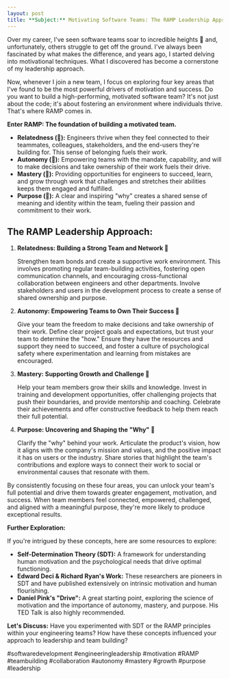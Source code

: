 ```yaml
---
layout: post
title: **Subject:** Motivating Software Teams: The RAMP Leadership Approach 🚀
---
```


Over my career, I've seen software teams soar to incredible heights 🚀 and, unfortunately, others struggle to get off the ground.  I've always been fascinated by what makes the difference, and years ago, I started delving into motivational techniques.  What I discovered has become a cornerstone of my leadership approach. 

Now, whenever I join a new team, I focus on exploring four key areas that I've found to be the most powerful drivers of motivation and success. Do you want to build a high-performing, motivated software team? It's not just about the code; it's about fostering an environment where individuals thrive.  That's where RAMP comes in.

**Enter RAMP: The foundation of building a motivated team.** 

*   **Relatedness (🤝):** Engineers thrive when they feel connected to their teammates, colleagues, stakeholders, and the end-users they're building for. This sense of belonging fuels their work.
*   **Autonomy (🌟):** Empowering teams with the mandate, capability, and will to make decisions and take ownership of their work fuels their drive.
*   **Mastery (🧠):** Providing opportunities for engineers to succeed, learn, and grow through work that challenges and stretches their abilities keeps them engaged and fulfilled.
*   **Purpose (🎯):** A clear and inspiring "why" creates a shared sense of meaning and identity within the team, fueling their passion and commitment to their work. 

## The RAMP Leadership Approach:

1.  **Relatedness: Building a Strong Team and Network 🤝**

    Strengthen team bonds and create a supportive work environment.  This involves promoting regular team-building activities, fostering open communication channels, and encouraging cross-functional collaboration between engineers and other departments. Involve stakeholders and users in the development process to create a sense of shared ownership and purpose. 

2.  **Autonomy: Empowering Teams to Own Their Success 🌟**

    Give your team the freedom to make decisions and take ownership of their work. Define clear project goals and expectations, but trust your team to determine the "how." Ensure they have the resources and support they need to succeed, and foster a culture of psychological safety where experimentation and learning from mistakes are encouraged.

3.  **Mastery: Supporting Growth and Challenge 🧠**

    Help your team members grow their skills and knowledge. Invest in training and development opportunities, offer challenging projects that push their boundaries, and provide mentorship and coaching. Celebrate their achievements and offer constructive feedback to help them reach their full potential.

4.  **Purpose:  Uncovering and Shaping the "Why" 🎯**

    Clarify the "why" behind your work. Articulate the product's vision, how it aligns with the company's mission and values, and the positive impact it has on users or the industry. Share stories that highlight the team's contributions and explore ways to connect their work to social or environmental causes that resonate with them.


By consistently focusing on these four areas, you can unlock your team's full potential and drive them towards greater engagement, motivation, and success. When team members feel connected, empowered, challenged, and aligned with a meaningful purpose, they're more likely to produce exceptional results.

**Further Exploration:**

If you're intrigued by these concepts, here are some resources to explore:

*   **Self-Determination Theory (SDT):** A framework for understanding human motivation and the psychological needs that drive optimal functioning.
*   **Edward Deci & Richard Ryan's Work:** These researchers are pioneers in SDT and have published extensively on intrinsic motivation and human flourishing.
*   **Daniel Pink's "Drive":** A great starting point, exploring the science of motivation and the importance of autonomy, mastery, and purpose. His TED Talk is also highly recommended.

**Let's Discuss:** Have you experimented with SDT or the RAMP principles within your engineering teams? How have these concepts influenced your approach to leadership and team building? 

#softwaredevelopment #engineeringleadership #motivation #RAMP #teambuilding #collaboration #autonomy #mastery #growth #purpose #leadership
